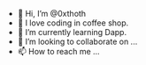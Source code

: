 - 👋 Hi, I’m @0xthoth
- 👀 I love coding in coffee shop.
- 🌱 I’m currently learning Dapp.
- 💞️ I’m looking to collaborate on ...
- 📫 How to reach me ...

<!---
0xthoth/0xthoth is a ✨ special ✨ repository because its `README.md` (this file) appears on your GitHub profile.
You can click the Preview link to take a look at your changes.
--->

